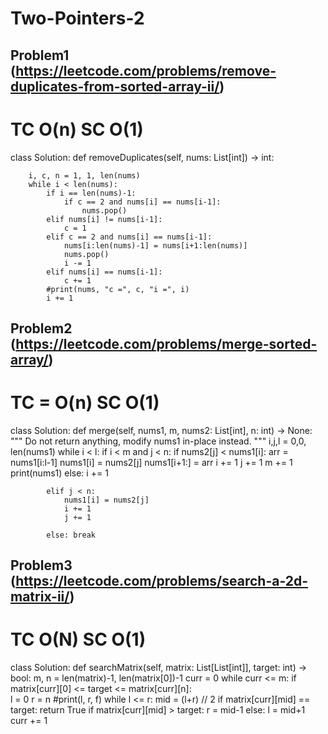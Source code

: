 # Two-Pointers-2

## Problem1 (https://leetcode.com/problems/remove-duplicates-from-sorted-array-ii/)

# TC O(n) SC O(1)
class Solution:
    def removeDuplicates(self, nums: List[int]) -> int:
        
        i, c, n = 1, 1, len(nums)
        while i < len(nums):
            if i == len(nums)-1:
                if c == 2 and nums[i] == nums[i-1]:
                    nums.pop()            
            elif nums[i] != nums[i-1]:
                c = 1
            elif c == 2 and nums[i] == nums[i-1]:
                nums[i:len(nums)-1] = nums[i+1:len(nums)]
                nums.pop()
                i -= 1
            elif nums[i] == nums[i-1]:
                c += 1
            #print(nums, "c =", c, "i =", i)
            i += 1
            
## Problem2 (https://leetcode.com/problems/merge-sorted-array/)

# TC = O(n) SC O(1)
class Solution:
    def merge(self, nums1, m, nums2: List[int], n: int) -> None:
        """
        Do not return anything, modify nums1 in-place instead.
        """
        i,j,l = 0,0, len(nums1)
        while i < l:
            if i < m and j < n:
                if nums2[j] < nums1[i]:
                    arr = nums1[i:l-1]
                    nums1[i] = nums2[j]
                    nums1[i+1:] = arr
                    i += 1
                    j += 1
                    m += 1
                    print(nums1)
                else:
                    i += 1
               
            elif j < n:
                nums1[i] = nums2[j]
                i += 1
                j += 1
            
            else: break

## Problem3 (https://leetcode.com/problems/search-a-2d-matrix-ii/)
# TC O(N) SC O(1)
class Solution:
    def searchMatrix(self, matrix: List[List[int]], target: int) -> bool:
        m, n = len(matrix)-1, len(matrix[0])-1
        curr = 0
        while curr <= m:
            if matrix[curr][0] <= target <= matrix[curr][n]:    
                l = 0
                r = n
                #print(l, r, f)
                while l <= r:
                    mid = (l+r) // 2
                    if matrix[curr][mid] == target:
                        return True
                    if matrix[curr][mid] > target:
                        r = mid-1
                    else:
                        l = mid+1              
            curr += 1



